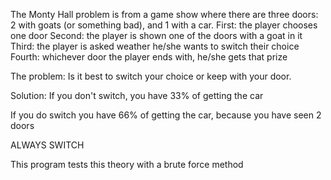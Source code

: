 The Monty Hall problem is from a game show where there
are three doors: 2 with goats (or something bad), and 1
with a car.
First: the player chooses one door
Second: the player is shown one of the doors with a goat in it
Third: the player is asked weather he/she wants to switch their choice
Fourth: whichever door the player ends with, he/she gets that prize

The problem:
Is it best to switch your choice or keep with your door.

Solution:
If you don't switch, you have 33% of getting the car

If you do switch you have 66% of getting the car,
because you have seen 2 doors

ALWAYS SWITCH

This program tests this theory with a brute force method

